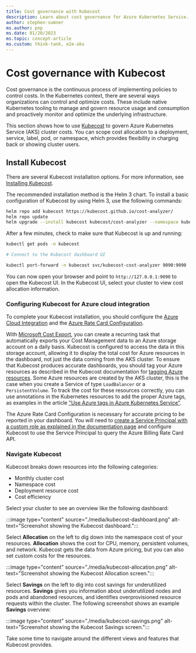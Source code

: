 ```yaml
---
title: Cost governance with Kubecost
description: Learn about cost governance for Azure Kubernetes Service.
author: stephen-sumner
ms.author: pnp
ms.date: 01/20/2023
ms.topic: concept-article
ms.custom: think-tank, e2e-aks
---
```


# Cost governance with Kubecost

Cost governance is the continuous process of implementing policies to control costs. In the Kubernetes context, there are several ways organizations can control and optimize costs. These include native Kubernetes tooling to manage and govern resource usage and consumption and proactively monitor and optimize the underlying infrastructure.

This section shows how to use [Kubecost](https://www.kubecost.com/) to govern Azure Kubernetes Service (AKS) cluster costs. You can scope cost allocation to a deployment, service, label, pod, or namespace, which provides flexibility in charging back or showing cluster users.

## Install Kubecost

There are several Kubecost installation options. For more information, see [Installing Kubecost](https://docs.kubecost.com/install-and-configure/install).

The recommended installation method is the Helm 3 chart. To install a basic configuration of Kubecost by using Helm 3, use the following commands:

```bash
helm repo add kubecost https://kubecost.github.io/cost-analyzer/
helm repo update
helm upgrade --install kubecost kubecost/cost-analyzer --namespace kubecost --create-namespace
```

After a few minutes, check to make sure that Kubecost is up and running:

```bash
kubectl get pods -n kubecost

# Connect to the Kubecost dashboard UI

kubectl port-forward -n kubecost svc/kubecost-cost-analyzer 9090:9090
```

You can now open your browser and point to `http://127.0.0.1:9090` to open the Kubecost UI. In the Kubecost UI, select your cluster to view cost allocation information.

### Configuring Kubecost for Azure cloud integration

To complete your Kubecost installation, you should configure the [Azure Cloud Integration](https://docs.kubecost.com/install-and-configure/install/cloud-integration/azure-out-of-cluster) and the [Azure Rate Card Configuration](https://docs.kubecost.com/install-and-configure/install/cloud-integration/azure-out-of-cluster/azure-config).

With [Microsoft Cost Export](/azure/cost-management-billing/costs/tutorial-export-acm-data?tabs=azure-portal), you can create a recurring task that automatically exports your Cost Management data to an Azure storage account on a daily basis. Kubecost is configured to access the data in this storage account, allowing it to display the total cost for Azure resources in the dashboard, not just the data coming from the AKS cluster. To ensure that Kubecost produces accurate dashboards, you should tag your Azure resources as described in the Kubecost documentation for [tagging Azure resources](https://docs.kubecost.com/install-and-configure/install/cloud-integration/azure-out-of-cluster#step-3-tagging-azure-resources). Some Azure resources are created by the AKS cluster, this is the case when you create a Service of type `LoadBalancer` or a `PersistentVolume`. To track the cost for these resources correctly, you can use annotations in the Kubernetes resources to add the proper Azure tags, as examples in the article ["Use Azure tags in Azure Kubernetes Service"](https://techcommunity.microsoft.com/t5/fasttrack-for-azure/use-azure-tags-in-azure-kubernetes-service-aks/ba-p/3611583).

The Azure Rate Card Configuration is necessary for accurate pricing to be reported in your dashboard. You will need to [create a Service Principal with a custom role as explained in the documentation page](https://docs.kubecost.com/install-and-configure/install/cloud-integration/azure-out-of-cluster/azure-config) and configure Kubecost to use the Service Principal to query the Azure Billing Rate Card API.

### Navigate Kubecost

Kubecost breaks down resources into the following categories:

- Monthly cluster cost
- Namespace cost
- Deployment resource cost
- Cost efficiency

Select your cluster to see an overview like the following dashboard:

:::image type="content" source="./media/kubecost-dashboard.png" alt-text="Screenshot showing the Kubecost dashboard.":::

Select **Allocation** on the left to dig down into the namespace cost of your resources. **Allocation** shows the cost for CPU, memory, persistent volumes, and network. Kubecost gets the data from Azure pricing, but you can also set custom costs for the resources.

:::image type="content" source="./media/kubecost-allocation.png" alt-text="Screenshot showing the Kubecost Allocation screen.":::

Select **Savings** on the left to dig into cost savings for underutilized resources. **Savings** gives you information about underutilized nodes and pods and abandoned resources, and identifies overprovisioned resource requests within the cluster. The following screenshot shows an example **Savings** overview:

:::image type="content" source="./media/kubecost-savings.png" alt-text="Screenshot showing the Kubecost Savings screen.":::

Take some time to navigate around the different views and features that Kubecost provides.

